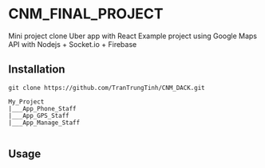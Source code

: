 <snippet>
  <content>

# CNM_FINAL_PROJECT

Mini project clone Uber app with React 
Example project using Google Maps API with Nodejs + Socket.io + Firebase

## Installation
```
git clone https://github.com/TranTrungTinh/CNM_DACK.git
```

```
My_Project
|___App_Phone_Staff
|___App_GPS_Staff
|___App_Manage_Staff
``` 

```

``` 

## Usage
```

```

  </content>
</snippet>
